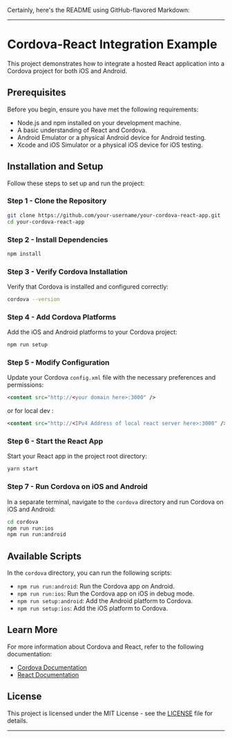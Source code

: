 Certainly, here's the README using GitHub-flavored Markdown:

---

# Cordova-React Integration Example

This project demonstrates how to integrate a hosted React application into a Cordova project for both iOS and Android.

## Prerequisites

Before you begin, ensure you have met the following requirements:

- Node.js and npm installed on your development machine.
- A basic understanding of React and Cordova.
- Android Emulator or a physical Android device for Android testing.
- Xcode and iOS Simulator or a physical iOS device for iOS testing.

## Installation and Setup

Follow these steps to set up and run the project:

### Step 1 - Clone the Repository

```bash
git clone https://github.com/your-username/your-cordova-react-app.git
cd your-cordova-react-app
```

### Step 2 - Install Dependencies

```bash
npm install
```

### Step 3 - Verify Cordova Installation

Verify that Cordova is installed and configured correctly:

```bash
cordova --version
```

### Step 4 - Add Cordova Platforms

Add the iOS and Android platforms to your Cordova project:

```bash
npm run setup
```

### Step 5 - Modify Configuration

Update your Cordova `config.xml` file with the necessary preferences and permissions:

```xml
<content src="http://<your domain here>:3000" />
```
or for local dev :
```xml
<content src="http://<IPv4 Address of local react server here>:3000" />
```

### Step 6 - Start the React App

Start your React app in the project root directory:

```bash
yarn start
```

### Step 7 - Run Cordova on iOS and Android

In a separate terminal, navigate to the `cordova` directory and run Cordova on iOS and Android:

```bash
cd cordova
npm run run:ios
npm run run:android
```

## Available Scripts

In the `cordova` directory, you can run the following scripts:

- `npm run run:android`: Run the Cordova app on Android.
- `npm run run:ios`: Run the Cordova app on iOS in debug mode.
- `npm run setup:android`: Add the Android platform to Cordova.
- `npm run setup:ios`: Add the iOS platform to Cordova.

## Learn More

For more information about Cordova and React, refer to the following documentation:

- [Cordova Documentation](https://cordova.apache.org/docs/en/latest/)
- [React Documentation](https://reactjs.org/docs/getting-started.html)

## License

This project is licensed under the MIT License - see the [LICENSE](LICENSE) file for details.

---
